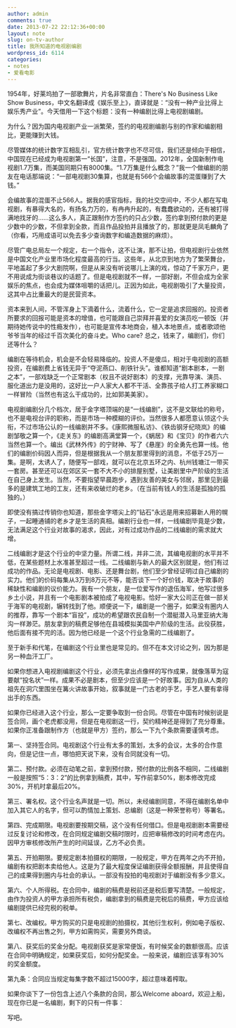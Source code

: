 ```yaml
---
author: admin
comments: true
date: 2013-07-22 22:12:36+00:00
layout: note
slug: on-tv-author
title: 我所知道的电视剧编剧
wordpress_id: 6114
categories:
- notes
- 爱看电影
---
```


1954年，好莱坞拍了一部歌舞片，片名非常直白：There's No Business Like Show Business，中文名翻译成《娱乐至上》，直译就是：“没有一种产业比得上娱乐秀产业”。今天借用一下这个标题：没有一种编剧比得上电视剧编剧。

为什么？因为国内电视剧产业一派繁荣，签约的电视剧编剧与别的作家和编剧相比，更能赚到大钱。

尽管媒体的统计数字互相乱引，官方统计数字也不尽可信，我们还是倾向于相信，中国现在已经成为电视剧第一“长国”，注意，不是强国。2012年，全国新制作电视剧1.7万集，而美国同期只有8000集。“1.7万集是什么概念？”我一个做编剧的朋友在电话那端说：“一部电视剧30集算，也就是有566个会编故事的混蛋赚到了大钱。”

会编故事的混蛋不止566人。据我的感官指标，我的社交空间中，不少人都在写电视剧，有暴得大名的，有扬名力万的，有冉冉升起的，有蠢蠢欲动的，还有被打得满地找牙的……这么多人，真正跟制作方签约的只占少数，签约拿到预付款的更是少数中的少数，不但拿到全款，而且作品投拍并且播放了的，那就更是凤毛麟角了（你看，巧用成语可以免去多少查询数字和编造数据的麻烦）。

尽管广电总局左一个规定，右一个指令，这不让演，那不让拍，但电视剧行业依然是中国文化产业里市场化程度最高的行当。这些年，从北京到地方为了繁荣舞台，平地盖起了多少大剧院啊，但是从来没有听说哪儿上演的戏，惊动了千家万户，更不用说成为街谈巷议的话题了。但是电视剧就不一样，一部好剧，不但会成为全家娱乐的焦点，也会成为媒体咀嚼的话把儿。正因为如此，电视剧吸引了大量投资，这其中占比重最大的是民营资本。

资本来到人间，不管浑身上下滴着什么，流着什么，它一定是追求回报的。投资者所要求的回报可能是资本的增值，也可能跟自己崇拜并喜爱的女演员吃一顿饭（并期待她传说中的性瘾发作），也可能是宣传本地商会，植入本地景点，或者歌颂他爷爷当年的经过千百次美化的奋斗史。Who care? 总之，钱来了，编剧们，你们还等什么？

编剧在等待机会，机会是不会轻易降临的。投资人不是傻瓜，相对于电视剧的高额投资，在编剧费上省钱无异于“夺泥燕口、削铁针头”。谁都知道“剧本剧本，一剧之本”，一部戏缺乏一个正常剧本（权且不说好剧本）的支撑，光靠导演、演员、服化道出力是没用的，这好比一户人家大人都不干活、全靠孩子给人打工养家糊口一样冒险（当然也有这么干成功的，比如郭美美家）。

电视剧编剧分几个档次，居于金字塔顶端的是“一线编剧”，这不是文联给的称号，也不是电视台评的职称，而是市场一种模糊的评价。当然很多人都愿意认领这个头衔，不过市场公认的一线编剧并不多。《康熙微服私访》、《铁齿钢牙纪晓岚》的编剧邹敬之算一个，《走关东》的编剧高满堂算一个，《蜗居》和《宝贝》的作者六六当然也算一个。编出《武林外传》的宁财神、写了《悬崖》的全勇先也算一线。他们的编剧价码因人而异，但是根据我从一个朋友那里得到的消息，不低于25万一集。是啊，太诱人了，随便写一部戏，就可以在北京五环之内、杭州钱塘江一带买一套房。甚至还可以在郊区买一套不大不小的排屋别墅，让美剧里中产阶级的生活在自己身上发生。当然，不要指望早晨跑步，遇到友善的美女与邻居，那里见到最多的是建筑工地的工友，还有来收破烂的老乡。（在当前有钱人的生活是孤独的孤独的。）

即使没有搞过传销你也知道，那些金字塔尖上的“钻石”永远是用来招募新人用的幌子，一起睡通铺的老乡才是生活的真相。编剧行业也一样，一线编剧毕竟是少数，无法满足这个行业对故事的渴求，因此，对有过成功作品的二线编剧的需求就大增。

二线编剧才是这个行业的中坚力量。所谓二线，并非二流，其编电视剧的水平并不低，在某些题材上水准甚至超过一线。二线编剧与新人的最大区别就是，他们有过成功的作品。无论是电视剧、电影、还是舞台剧，他们至少曾经证明过自己编剧的实力。他们的价码每集从3万到8万元不等，能否谈下一个好价钱，取决于故事的稀缺性和编剧的议价能力。我有一个朋友，是一位爱写作的退伍海军，他写过很多乡土小说，并且有一个电影剧本被拍成了电视电影。恰好一家大公司正在做一部关于海军的电视剧，辗转找到了他。顺便说一下，编剧是一个圈子，如果没有圈内人的推荐，靠写一个剧本“盲投”，成功的希望跟农民自制一个潜艇潜入马里亚纳大海沟一样渺茫。朋友拿到的稿费足够他在县城模拟美国中产阶级的生活。此役获胜，他后面有接不完的活。因为他已经是一个这个行业急需的二线编剧了。

至于新手和代笔，在编剧这个行业里也是常见的。但不在本文讨论之列，因为那是另一种血汗工厂。

如果你想进入电视剧编剧这个行业，必须先拿出点像样的写作成果，就像落草为寇要献“投名状”一样。成果不必是剧本，但至少应该是一个好故事。因为自从人类的祖先在洞穴里围坐在篝火讲故事开始，叙事就是一门古老的手艺，手艺人要有拿得出手的东西。

如果你已经进入这个行业，那么一定要争取到一份合同。尽管在中国有时候别说是签合同，画个老虎都没用，但是在电视剧这一行，契约精神还是得到了充分尊重。如果你正准备跟制作方（也就是甲方）签约，那么一下九个条款需要谨慎考虑。

第一、坚持签合同。电视剧这个行业有太多的策划，太多的会议，太多的合作意向，但是记住一点，哪怕把天说下来，没有合同就没有一切。


第二、预付款。必须在动笔之前，拿到预付款，预付款的比例各不相同，二线编剧一般是按照“5：3：2”的比例拿到稿费，其中，写作前拿50%，剧本修改完成30%，开机时拿最后20%。

第三、署名权。这个行业名声就是一切。所以，未经编剧同意，不得在编剧名单中加入其它人的名字，但可以酌情加上策划、总编剧（这是一种荣誉称号）等署名。

第四、完成期限。电视剧要按期交稿，这个没有任何借口。但是电视剧剧本需要经过反复讨论和修改，在合同规定编剧交稿时限时，应把审稿修改的时间考虑在内。因甲方审核修改所产生的时间延误，乙方不必负责。


第五、开拍期限。要规定剧本拍摄权的期限，一般规定，甲方在两年之内不开拍，编剧有权把剧本卖给他人。这是为了最大程度保证编剧获得全额报酬，并且使得自己的成果得到圈内与社会的承认。一部没有投拍的电视剧对于编剧没有多少意义。

第六、个人所得税。在合同中，编剧的稿费是税前还是税后要写清楚。一般规定，由作为投资人的甲方承担所有税负，编剧拿到的稿费是完税后的稿费，甲方应该给编剧提供已经完税的税单。

第七、改编权。甲方购买的只是电视剧的拍摄权，其他衍生权利，例如电子版权、改编权不再出售之列，甲方如需购买，需要另外商谈。

第八、获奖后的奖金分配。电视剧获奖是家常便饭，有时候奖金的数额很高。应该在合同中明确规定，如果获奖后，如何分配奖金。一般来说，编剧应该享有30%的奖金额度。

第九条：合同应当规定每集字数不超过15000字，超过意味着榨取。

如果你谈下了一份包含上述八个条款的合同，那么Welcome aboard，欢迎上船，现在你已是一名编剧，剩下的只有一件事：

写吧。

